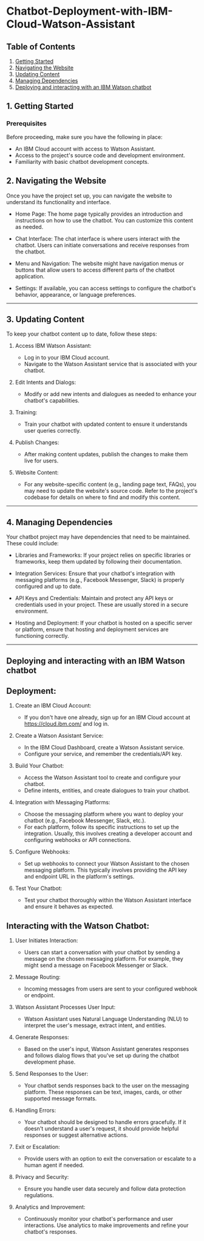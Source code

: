 # Chatbot-Deployment-with-IBM-Cloud-Watson-Assistant


## Table of Contents
1. [Getting Started](#getting-started)
2. [Navigating the Website](#navigating-the-website)
3. [Updating Content](#updating-content)
4. [Managing Dependencies](#managing-dependencies)
5. [ Deploying and interacting with an IBM Watson chatbot](#Deploying-interacting)


## 1. Getting Started<a name="getting-started"></a>

### Prerequisites
Before proceeding, make sure you have the following in place:

- An IBM Cloud account with access to Watson Assistant.
- Access to the project's source code and development environment.
- Familiarity with basic chatbot development concepts.


## 2. Navigating the Website<a name="navigating-the-website"></a>

Once you have the project set up, you can navigate the website to understand its functionality and interface.

- Home Page: The home page typically provides an introduction and instructions on how to use the chatbot. You can customize this content as needed.

- Chat Interface: The chat interface is where users interact with the chatbot. Users can initiate conversations and receive responses from the chatbot.

- Menu and Navigation: The website might have navigation menus or buttons that allow users to access different parts of the chatbot application.

- Settings: If available, you can access settings to configure the chatbot's behavior, appearance, or language preferences.

---

## 3. Updating Content<a name="updating-content"></a>

To keep your chatbot content up to date, follow these steps:

1. Access IBM Watson Assistant:
   - Log in to your IBM Cloud account.
   - Navigate to the Watson Assistant service that is associated with your chatbot.

2. Edit Intents and Dialogs:
   - Modify or add new intents and dialogues as needed to enhance your chatbot's capabilities.

3. Training:
   - Train your chatbot with updated content to ensure it understands user queries correctly.

4. Publish Changes:
   - After making content updates, publish the changes to make them live for users.

5. Website Content:
   - For any website-specific content (e.g., landing page text, FAQs), you may need to update the website's source code. Refer to the project's codebase for details on where to find and modify this content.

---

## 4. Managing Dependencies<a name="managing-dependencies"></a>

Your chatbot project may have dependencies that need to be maintained. These could include:

- Libraries and Frameworks: If your project relies on specific libraries or frameworks, keep them updated by following their documentation.

- Integration Services: Ensure that your chatbot's integration with messaging platforms (e.g., Facebook Messenger, Slack) is properly configured and up to date.

- API Keys and Credentials: Maintain and protect any API keys or credentials used in your project. These are usually stored in a secure environment.

- Hosting and Deployment: If your chatbot is hosted on a specific server or platform, ensure that hosting and deployment services are functioning correctly.

---
## Deploying and interacting with an IBM Watson chatbot<a name="Deploying-interacting"></a>
## Deployment:

1. Create an IBM Cloud Account:
   - If you don't have one already, sign up for an IBM Cloud account at https://cloud.ibm.com/ and log in.

2. Create a Watson Assistant Service:
   - In the IBM Cloud Dashboard, create a Watson Assistant service.
   - Configure your service, and remember the credentials/API key.

3. Build Your Chatbot:
   - Access the Watson Assistant tool to create and configure your chatbot.
   - Define intents, entities, and create dialogues to train your chatbot.

4. Integration with Messaging Platforms:
   - Choose the messaging platform where you want to deploy your chatbot (e.g., Facebook Messenger, Slack, etc.).
   - For each platform, follow its specific instructions to set up the integration. Usually, this involves creating a developer account and configuring webhooks or API connections.

5. Configure Webhooks:
   - Set up webhooks to connect your Watson Assistant to the chosen messaging platform. This typically involves providing the API key and endpoint URL in the platform's settings.

6. Test Your Chatbot:
   - Test your chatbot thoroughly within the Watson Assistant interface and ensure it behaves as expected.

## Interacting with the Watson Chatbot:

1. User Initiates Interaction:
   - Users can start a conversation with your chatbot by sending a message on the chosen messaging platform. For example, they might send a message on Facebook Messenger or Slack.

2. Message Routing:
   - Incoming messages from users are sent to your configured webhook or endpoint.

3. Watson Assistant Processes User Input:
   - Watson Assistant uses Natural Language Understanding (NLU) to interpret the user's message, extract intent, and entities.

4. Generate Responses:
   - Based on the user's input, Watson Assistant generates responses and follows dialog flows that you've set up during the chatbot development phase.

5. Send Responses to the User:
   - Your chatbot sends responses back to the user on the messaging platform. These responses can be text, images, cards, or other supported message formats.

6. Handling Errors:
   - Your chatbot should be designed to handle errors gracefully. If it doesn't understand a user's request, it should provide helpful responses or suggest alternative actions.

7. Exit or Escalation:
   - Provide users with an option to exit the conversation or escalate to a human agent if needed.

8. Privacy and Security:
   - Ensure you handle user data securely and follow data protection regulations.

9. Analytics and Improvement:
   - Continuously monitor your chatbot's performance and user interactions. Use analytics to make improvements and refine your chatbot's responses.


